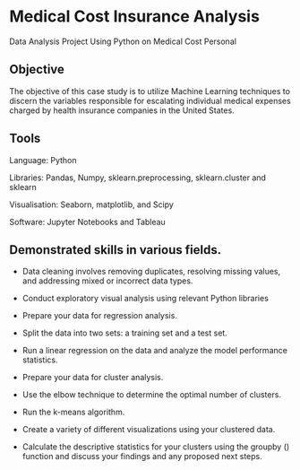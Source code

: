 # Medical Cost Insurance Analysis

Data Analysis Project Using Python on Medical Cost Personal

## Objective

The objective of this case study is to utilize Machine Learning techniques to discern the variables responsible for escalating individual medical expenses charged by health insurance companies in the United States.

## Tools

Language: Python

Libraries: Pandas, Numpy, sklearn.preprocessing, sklearn.cluster and sklearn

Visualisation: Seaborn, matplotlib, and Scipy 

Software: Jupyter Notebooks and Tableau

## Demonstrated skills in various fields.

+ Data cleaning involves removing duplicates, resolving missing values, and addressing mixed or incorrect data types.

+ Conduct exploratory visual analysis using relevant Python libraries

+  Prepare your data for regression analysis.
  
+  Split the data into two sets: a training set and a test set.
  
+  Run a linear regression on the data and analyze the model performance statistics.

+  Prepare your data for cluster analysis.
   
+   Use the elbow technique to determine the optimal number of clusters.

+   Run the k-means algorithm.
    
+ Create a variety of different visualizations using your clustered data.

+ Calculate the descriptive statistics for your clusters using the groupby () function and discuss your findings and any proposed next steps.

